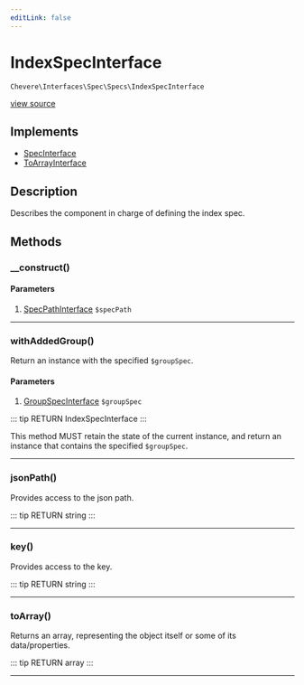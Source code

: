 ```yaml
---
editLink: false
---
```


# IndexSpecInterface

`Chevere\Interfaces\Spec\Specs\IndexSpecInterface`

[view source](https://github.com/chevere/chevere/blob/master/interfaces/Spec/Specs/IndexSpecInterface.php)

## Implements

- [SpecInterface](../SpecInterface.md)
- [ToArrayInterface](../../To/ToArrayInterface.md)

## Description

Describes the component in charge of defining the index spec.

## Methods

### __construct()

#### Parameters

1. [SpecPathInterface](../SpecPathInterface.md) `$specPath`

---

### withAddedGroup()

Return an instance with the specified `$groupSpec`.

#### Parameters

1. [GroupSpecInterface](./GroupSpecInterface.md) `$groupSpec`

::: tip RETURN
IndexSpecInterface
:::

This method MUST retain the state of the current instance, and return
an instance that contains the specified `$groupSpec`.

---

### jsonPath()

Provides access to the json path.

::: tip RETURN
string
:::

---

### key()

Provides access to the key.

::: tip RETURN
string
:::

---

### toArray()

Returns an array, representing the object itself or some of its data/properties.

::: tip RETURN
array
:::

---
